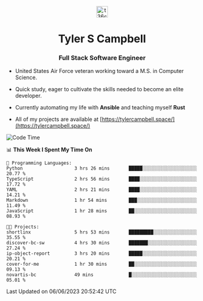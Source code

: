 <p align="center">
<a href="https://www.linkedin.com/in/t36campbell" target="blank"><img align="center" src="https://ik.imagekit.io/t36campbell/Portfolio/linkedin.png.original_m8bbGgPh6.png" alt="t36campbell" height="30" width="30" /></a>
</p>
<h1 align="center">Tyler S Campbell</h1>
<h3 align="center">Full Stack Software Engineer</h3>

* United States Air Force veteran working toward a M.S. in Computer Science.

* Quick study, eager to cultivate the skills needed to become an elite developer.

* Currently automating my life with **Ansible** and teaching myself **Rust**

* All of my projects are available at [https://tylercampbell.space/](https://tylercampbell.space/)

<!--START_SECTION:waka-->
![Code Time](http://img.shields.io/badge/Code%20Time-2%2C551%20hrs%2053%20mins-blue)

📊 **This Week I Spent My Time On** 

```text
💬 Programming Languages: 
Python                   3 hrs 26 mins       █████░░░░░░░░░░░░░░░░░░░░   20.77 % 
TypeScript               2 hrs 56 mins       ████░░░░░░░░░░░░░░░░░░░░░   17.72 % 
YAML                     2 hrs 21 mins       ████░░░░░░░░░░░░░░░░░░░░░   14.21 % 
Markdown                 1 hr 54 mins        ███░░░░░░░░░░░░░░░░░░░░░░   11.49 % 
JavaScript               1 hr 28 mins        ██░░░░░░░░░░░░░░░░░░░░░░░   08.93 % 

🐱‍💻 Projects: 
shortlinx                5 hrs 53 mins       █████████░░░░░░░░░░░░░░░░   35.55 % 
discover-bc-sw           4 hrs 30 mins       ███████░░░░░░░░░░░░░░░░░░   27.24 % 
ip-object-report         3 hrs 20 mins       █████░░░░░░░░░░░░░░░░░░░░   20.21 % 
cover-for-me             1 hr 30 mins        ██░░░░░░░░░░░░░░░░░░░░░░░   09.13 % 
novartis-bc              49 mins             █░░░░░░░░░░░░░░░░░░░░░░░░   05.01 % 
```


 Last Updated on 06/06/2023 20:52:42 UTC
<!--END_SECTION:waka-->
